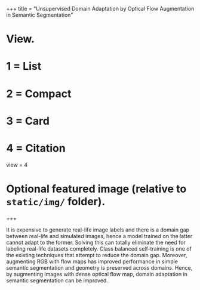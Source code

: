 +++
title = "Unsupervised Domain Adaptation by Optical Flow Augmentation  in Semantic Segmentation"

# View.
#   1 = List
#   2 = Compact
#   3 = Card
#   4 = Citation
view = 4

# Optional featured image (relative to `static/img/` folder).
+++

It is expensive to generate real-life image labels and there is a domain gap
between real-life and simulated images, hence a model trained on the latter
cannot adapt to the former. Solving this can totally eliminate the need for
labeling real-life datasets completely. Class balanced self-training is one of
the existing techniques that attempt to reduce the domain gap. Moreover,
augmenting RGB with flow maps has improved performance in simple semantic
segmentation and geometry is preserved across domains. Hence, by augmenting
images with dense optical flow map, domain adaptation in semantic segmentation
can be improved.